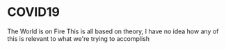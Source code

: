 # COVID19
The World is on Fire
This is all based on theory, I have no idea how any of this is relevant to what we're trying to accomplish  
